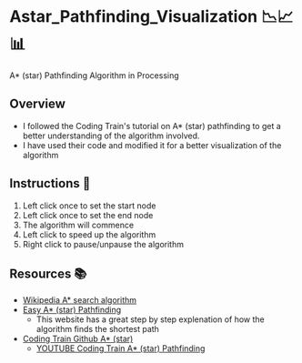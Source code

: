 # Astar_Pathfinding_Visualization 📉📈📊
A* (star) Pathfinding Algorithm in Processing 

## Overview 
* I followed the Coding Train's tutorial on A* (star) pathfinding to get a better understanding of the algorithm involved.
* I have used their code and modified it for a better visualization of the algorithm

## Instructions 📃
1. Left click once to set the start node
2. Left click once to set the end node
3. The algorithm will commence
4. Left click to speed up the algorithm
5. Right click to pause/unpause the algorithm

## Resources 📚
* [Wikipedia A* search algorithm](https://en.wikipedia.org/wiki/A*_search_algorithm)
* [Easy A* (star) Pathfinding](https://medium.com/@nicholas.w.swift/easy-a-star-pathfinding-7e6689c7f7b2)
  * This website has a great step by step explenation of how the algorithm finds the shortest path
* [Coding Train Github A* (star)](https://github.com/CodingTrain/website/tree/main/CodingChallenges/CC_051_astar/Processing/CC_051_astar)
  * [YOUTUBE Coding Train A* (star) Pathfinding](https://www.youtube.com/watch?time_continue=80&v=aKYlikFAV4k&feature=emb_logo)
